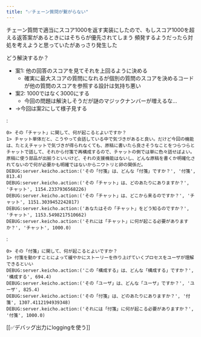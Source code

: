 ```yaml
---
title: "✅チェーン質問が繋がらない"
---
```


チェーン質問で適当にスコア1000を返す実装にしたので、もしスコア1000を超える返答案があるときにはそちらが優先されてしまう
頻発するようだったら対処を考えようと思っていたがあっさり発生した

どう解決するか？
- 案1: 他の回答のスコアを見てそれを上回るように決める
    - 確実に最大スコアの質問になれるが個別の質問のスコアを決めるコードが他の質問のスコアを参照する設計は気持ち悪い
- 案2: 1000ではなく3000にする
    - 今回の問題は解決しそうだが謎のマジックナンバーが増えるな…
- →今回は案2にして様子見する

:

```
0> その「チャット」に関して、何が起こるとよいですか？
1> チャット単体だと、こうやって会話している中で気づきがあると良い。だけど今回の機能は、たとえチャットで気づきが得られなくても、原稿に書いたら良さそうなことをつらつらとチャットで話して、それから付箋で再構成するので、チャットの側では単に色々話せばよい。原稿に使う部品が出揃うといいけど、それの支援機能はないし、どんな原稿を書くか明確化されてないので何が必要かも明確ではないからニワトリと卵の関係だ。
DEBUG:server.keicho.action:('その「付箋」は、どんな「付箋」ですか？', '付箋', 813.4)
DEBUG:server.keicho.action:('その「チャット」は、どのあたりにありますか？', 'チャット', 1154.2337936568226)
DEBUG:server.keicho.action:('その「チャット」は、どこから来るのですか？', 'チャット', 1151.3039452242817)
DEBUG:server.keicho.action:('あなたはその「チャット」をどう知るのですか？', 'チャット', 1153.5498217510662)
DEBUG:server.keicho.action:('それには「チャット」に何が起こる必要がありますか？', 'チャット', 1000.0)
```


:

```
0> その「付箋」に関して、何が起こるとよいですか？
1> 付箋を動かすことによって緩やかにストーリーを作り上げていくプロセスをユーザが理解できるといい
DEBUG:server.keicho.action:('この「構成する」は、どんな「構成する」ですか？', '構成する', 694.4)
DEBUG:server.keicho.action:('その「ユーザ」は、どんな「ユーザ」ですか？', 'ユーザ', 825.4)
DEBUG:server.keicho.action:('その「付箋」は、どのあたりにありますか？', '付箋', 1307.4112194939348)
DEBUG:server.keicho.action:('それには「付箋」に何が起こる必要がありますか？', '付箋', 1000.0)
```


[[✅デバッグ出力にloggingを使う]]
